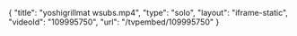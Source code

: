 {
    "title": "yoshigrillmat wsubs.mp4",
    "type": "solo",
    "layout": "iframe-static",
    "videoId": "109995750",
    "url": "\/tvpembed\/109995750"
}